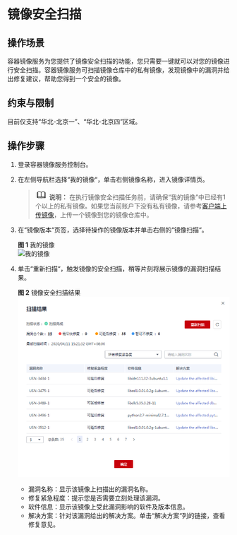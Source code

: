 # 镜像安全扫描<a name="swr_01_0042"></a>

## 操作场景<a name="section17158184665218"></a>

容器镜像服务为您提供了镜像安全扫描的功能，您只需要一键就可以对您的镜像进行安全扫描。容器镜像服务可扫描镜像仓库中的私有镜像，发现镜像中的漏洞并给出修复建议，帮助您得到一个安全的镜像。

## 约束与限制<a name="section54332013191213"></a>

目前仅支持“华北-北京一”、“华北-北京四”区域。

## 操作步骤<a name="section636961518497"></a>

1.  登录容器镜像服务控制台。
2.  在左侧导航栏选择“我的镜像“，单击右侧镜像名称，进入镜像详情页。

    >![](public_sys-resources/icon-note.gif) **说明：** 
    >在执行镜像安全扫描任务前，请确保“我的镜像”中已经有1个以上的私有镜像。如果您当前账户下没有私有镜像，请参考[客户端上传镜像](客户端上传镜像.md)，上传一个镜像到您的镜像仓库中。

3.  在“镜像版本“页签，选择待操作的镜像版本并单击右侧的“镜像扫描“。

    **图 1**  我的镜像<a name="fig54481232013"></a>  
    ![](figures/我的镜像.png "我的镜像")

4.  单击“重新扫描“，触发镜像的安全扫描，稍等片刻将展示镜像的漏洞扫描结果。

    **图 2**  镜像安全扫描结果<a name="fig9465152815912"></a>  
    ![](figures/镜像安全扫描结果.png "镜像安全扫描结果")

    -   漏洞名称：显示该镜像上扫描出的漏洞名称。
    -   修复紧急程度：提示您是否需要立刻处理该漏洞。
    -   软件信息：显示该镜像上受此漏洞影响的软件及版本信息。
    -   解决方案：针对该漏洞给出的解决方案。单击“解决方案“列的链接，查看修复意见。


